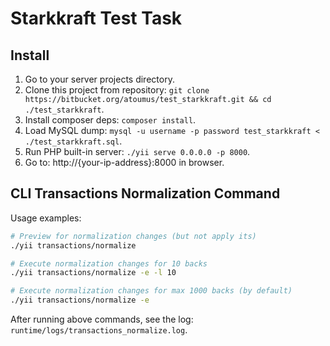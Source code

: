 # Starkkraft Test Task

## Install

1. Go to your server projects directory.
1. Clone this project from repository: `git clone https://bitbucket.org/atoumus/test_starkkraft.git && cd ./test_starkkraft`.
1. Install composer deps: `composer install`.
1. Load MySQL dump: `mysql -u username -p password test_starkkraft < ./test_starkkraft.sql`.
1. Run PHP built-in server: `./yii serve 0.0.0.0 -p 8000`.
1. Go to: http://{your-ip-address}:8000 in browser.

## CLI Transactions Normalization Command

Usage examples:
```bash
# Preview for normalization changes (but not apply its)
./yii transactions/normalize

# Execute normalization changes for 10 backs
./yii transactions/normalize -e -l 10

# Execute normalization changes for max 1000 backs (by default)
./yii transactions/normalize -e
```

After running above commands, see the log: `runtime/logs/transactions_normalize.log`.